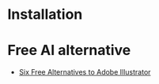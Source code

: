 # Installation

# Free AI alternative
- [Six Free Alternatives to Adobe Illustrator](https://www.nyfa.edu/student-resources/six-free-alternatives-to-adobe-illustrator/)